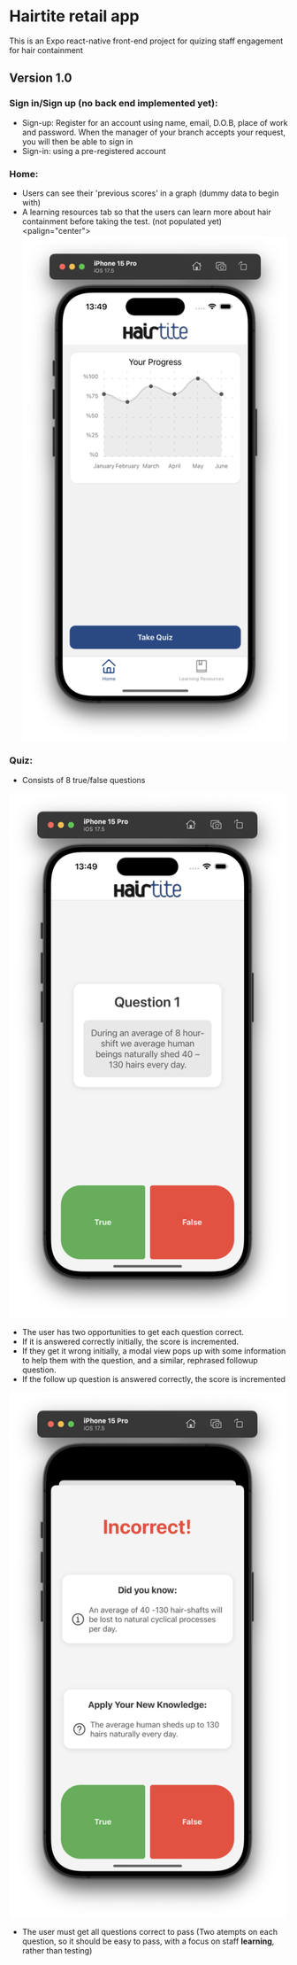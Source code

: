 # Hairtite retail app

This is an Expo react-native front-end project for quizing staff engagement for hair containment

## Version 1.0

### Sign in/Sign up (no back end implemented yet):
- Sign-up: Register for an account using name, email, D.O.B, place of work and password. When the manager of your branch accepts your request, you will then be able to sign in
- Sign-in: using a pre-registered account

### Home:
- Users can see their 'previous scores' in a graph (dummy data to begin with)
- A learning resources tab so that the users can learn more about hair containment before taking the test. (not populated yet)
<palign="center">
  <img src="https://github.com/alexgburnet/Hairtite-App/blob/master/README%20images/v1.0%20home.png" alt="home page" width="500"/>
</p>

### Quiz:
- Consists of 8 true/false questions

<img src="https://github.com/alexgburnet/Hairtite-App/blob/master/README%20images/v1.0%20quiz.png" alt="quiz" width="500"/>

- The user has two opportunities to get each question correct.
- If it is answered correctly initially, the score is incremented.
- If they get it wrong initially, a modal view pops up with some information to help them with the question, and a similar, rephrased followup question.
- If the follow up question is answered correctly, the score is incremented

<img src="https://github.com/alexgburnet/Hairtite-App/blob/master/README%20images/v1.0%20followup.png" alt="follow up" width="500"/>

- The user must get all questions correct to pass (Two atempts on each question, so it should be easy to pass, with a focus on staff **learning**, rather than testing)
